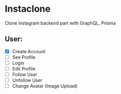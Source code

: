 # Instaclone

Clone instagram backend part with GraphQL, Prisma

## User:

- [x] Create Account
- [ ] See Profile
- [ ] Login
- [ ] Edit Profile
- [ ] Follow User
- [ ] Unfollow User
- [ ] Change Avatar (Image Upload)
